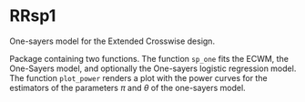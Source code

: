 # RRsp1
One-sayers model for the Extended Crosswise design.

Package containing two functions. 
The function `sp_one` fits the ECWM, the One-Sayers model, and optionally the One-sayers logistic regression model.
The function `plot_power` renders a plot with the power curves for the estimators of the parameters $\pi$ and $\theta$ of the one-sayers model.
